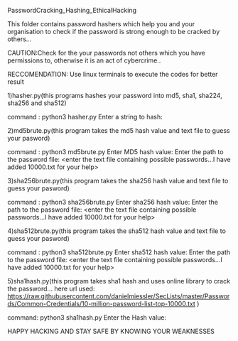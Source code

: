 PasswordCracking_Hashing_EthicalHacking

This folder contains password hashers which help you and your organisation to check if the password is strong enough to be cracked by others...


CAUTION:Check for the your passwords not others which you have permissions to, otherwise it is an act of cybercrime..


RECCOMENDATION: Use linux terminals to execute the codes for better result


1)hasher.py(this programs hashes your password into md5, sha1, sha224, sha256 and sha512)


command : python3 hasher.py
Enter a string to hash:<enter your password>


2)md5brute.py(this program takes the md5 hash value and text file to guess your pasword)


command : python3 md5brute.py
Enter MD5 hash value: <md5 hash>
Enter the path to the password file: <enter the text file containing possible passwords...I have added 10000.txt for your help>


3)sha256brute.py(this program takes the sha256 hash value and text file to guess your pasword)


command : python3 sha256brute.py
Enter sha256 hash value: <sha256 hash>
Enter the path to the password file: <enter the text file containing possible passwords...I have added 10000.txt for your help>

	 
4)sha512brute.py(this program takes the sha512 hash value and text file to guess your pasword)


command : python3 sha512brute.py
Enter sha512 hash value: <sha512 hash>
Enter the path to the password file: <enter the text file containing possible passwords...I have added 10000.txt for your help>


5)sha1hash.py(this program takes sha1 hash and uses online library to crack the password...
here url used: https://raw.githubusercontent.com/danielmiessler/SecLists/master/Passwords/Common-Credentials/10-million-password-list-top-10000.txt )


command: python3 sha1hash.py
Enter the Hash value: <enter sha1 hash to be cracked >



HAPPY HACKING AND STAY SAFE BY KNOWING YOUR WEAKNESSES
